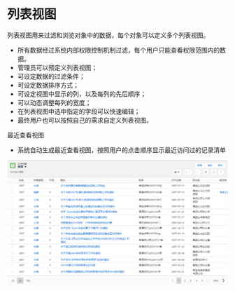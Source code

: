 列表视图
===

列表视图用来过滤和浏览对象中的数据，每个对象可以定义多个列表视图。
- 所有数据经过系统内部权限控制机制过滤，每个用户只能查看权限范围内的数据。
- 管理员可以预定义列表视图；
- 可设定数据的过滤条件；
- 可设定数据排序方式；
- 可设定视图中显示的列，以及每列的先后顺序；
- 可以动态调整每列的宽度；
- 在列表视图中选中指定的字段可以快速编辑；
- 最终用户也可以按照自己的需求自定义列表视图。

最近查看视图
- 系统自动生成最近查看视图，按照用户的点击顺序显示最近访问过的记录清单

![](images/2018-03-07-16-51-30.png)